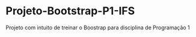 # Projeto-Bootstrap-P1-IFS
Projeto com intuito de treinar o Boostrap para disciplina de Programação 1
